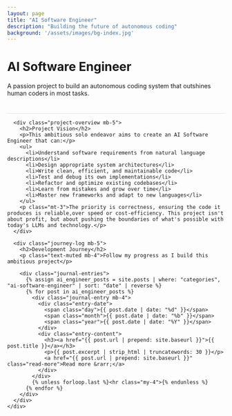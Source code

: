 ```yaml
---
layout: page
title: "AI Software Engineer"
description: "Building the future of autonomous coding"
background: '/assets/images/bg-index.jpg'
---
```


<div class="container">
  <div class="row">
    <div class="col-lg-10 col-md-12 mx-auto">
      <div class="project-heading mb-5">
        <h1>AI Software Engineer</h1>
        <p class="lead">A passion project to build an autonomous coding system that outshines human coders in most tasks.</p>
      </div>
      
      <div class="project-overview mb-5">
        <h2>Project Vision</h2>
        <p>This ambitious solo endeavor aims to create an AI Software Engineer that can:</p>
        <ul>
          <li>Understand software requirements from natural language descriptions</li>
          <li>Design appropriate system architectures</li>
          <li>Write clean, efficient, and maintainable code</li>
          <li>Test and debug its own implementations</li>
          <li>Refactor and optimize existing codebases</li>
          <li>Learn from mistakes and grow over time</li>
          <li>Master new frameworks and adapt to new languages</li>
        </ul>
        <p class="mt-3">The priority is correctness, ensuring the code it produces is reliable,over speed or cost-efficiency. This project isn't about profit, but about pushing the boundaries of what's possible with today's LLMs and technology.</p>
      </div>
      
      <div class="journey-log mb-5">
        <h2>Development Journey</h2>
        <p class="text-muted mb-4">Follow my progress as I build this ambitious project</p>
        
        <div class="journal-entries">
          {% assign ai_engineer_posts = site.posts | where: "categories", "ai-software-engineer" | sort: "date" | reverse %}
          {% for post in ai_engineer_posts %}
            <div class="journal-entry mb-4">
              <div class="entry-date">
                <span class="day">{{ post.date | date: "%d" }}</span>
                <span class="month">{{ post.date | date: "%b" }}</span>
                <span class="year">{{ post.date | date: "%Y" }}</span>
              </div>
              <div class="entry-content">
                <h3><a href="{{ post.url | prepend: site.baseurl }}">{{ post.title }}</a></h3>
                <p>{{ post.excerpt | strip_html | truncatewords: 30 }}</p>
                <a href="{{ post.url | prepend: site.baseurl }}" class="read-more">Read more &rarr;</a>
              </div>
            </div>
            {% unless forloop.last %}<hr class="my-4">{% endunless %}
          {% endfor %}
        </div>
      </div>
    </div>
  </div>
</div>

<style>
.project-heading {
  border-bottom: 1px solid rgba(0,0,0,0.1);
  padding-bottom: 1.5rem;
}

.journal-entry {
  display: flex;
  align-items: flex-start;
}

.entry-date {
  flex: 0 0 80px;
  text-align: center;
  padding: 10px;
  border-radius: 4px;
  background-color: #f8f9fa;
  margin-right: 20px;
}

.entry-date .day {
  display: block;
  font-size: 1.8rem;
  font-weight: 700;
  line-height: 1;
}

.entry-date .month {
  display: block;
  font-size: 1rem;
  text-transform: uppercase;
  margin: 5px 0;
}

.entry-date .year {
  display: block;
  font-size: 0.9rem;
  color: #6c757d;
}

.entry-content {
  flex: 1;
}

.entry-content h3 {
  margin-top: 0;
  margin-bottom: 0.5rem;
}

.entry-content h3 a {
  color: #212529;
  text-decoration: none;
  transition: color 0.2s ease;
}

.entry-content h3 a:hover {
  color: #0085A1;
}

.read-more {
  display: inline-block;
  margin-top: 0.5rem;
  font-weight: 600;
  color: #0085A1;
  text-decoration: none;
}

@media (max-width: 576px) {
  .journal-entry {
    flex-direction: column;
  }
  
  .entry-date {
    flex: 0 0 auto;
    margin-bottom: 15px;
    margin-right: 0;
    display: inline-block;
  }
}
</style>
